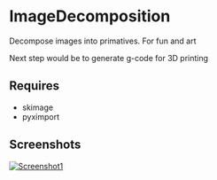 # ImageDecomposition
Decompose images into primatives. For fun and art

Next step would be to generate g-code for 3D printing

## Requires
* skimage
* pyximport

## Screenshots
[![Screenshot1](output/ss1.png)](https://youtu.be/tUs-WExrkkI)
